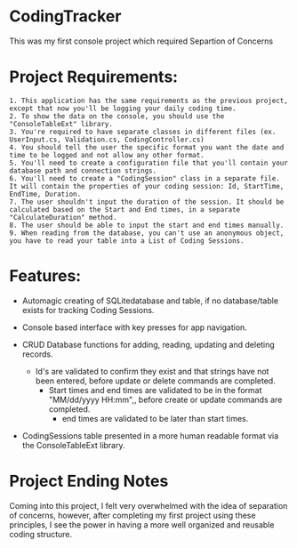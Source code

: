 # CodingTracker
This was my first console project which required Separtion of Concerns

# Project Requirements:


    1. This application has the same requirements as the previous project, except that now you'll be logging your daily coding time.
    2. To show the data on the console, you should use the "ConsoleTableExt" library.
    3. You're required to have separate classes in different files (ex. UserInput.cs, Validation.cs, CodingController.cs)
    4. You should tell the user the specific format you want the date and time to be logged and not allow any other format.
    5. You'll need to create a configuration file that you'll contain your database path and connection strings.
    6. You'll need to create a "CodingSession" class in a separate file. It will contain the properties of your coding session: Id, StartTime, EndTime, Duration.
    7. The user shouldn't input the duration of the session. It should be calculated based on the Start and End times, in a separate "CalculateDuration" method.
    8. The user should be able to input the start and end times manually.
    9. When reading from the database, you can't use an anonymous object, you have to read your table into a List of Coding Sessions.

# Features:

- Automagic creating of SQLitedatabase and table, if no database/table exists for tracking Coding Sessions.

- Console based interface with key presses for app navigation.

- CRUD Database functions for adding, reading, updating and deleting records. 
  - Id's are validated to confirm they exist and that strings have not been entered, before update or delete commands are completed. 
    - Start times and end times are validated to be in the format "MM/dd/yyyy HH:mm",, before create or update commands are completed.
      - end times are validated to be later than start times.

- CodingSessions table presented in a more human readable format via the ConsoleTableExt library.

# Project Ending Notes
Coming into this project, I felt very overwhelmed with the idea of separation of concerns, however, after completing my first project using these principles, I see the power in having a more well organized and reusable coding structure.
